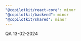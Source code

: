 ```yaml
---
"@copilotkit/react-core": minor
"@copilotkit/backend": minor
"@copilotkit/shared": minor
---
```


QA 13-02-2024
